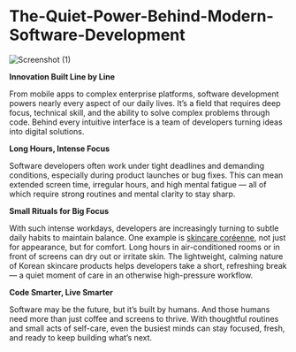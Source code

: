# The-Quiet-Power-Behind-Modern-Software-Development
![Screenshot (1)](https://github.com/user-attachments/assets/1f183fbf-7e1b-4cae-aba7-ed170c4df264)

<p><b>Innovation Built Line by Line</b></p>
From mobile apps to complex enterprise platforms, software development powers nearly every aspect of our daily lives. It’s a field that requires deep focus, technical skill, and the ability to solve complex problems through code. Behind every intuitive interface is a team of developers turning ideas into digital solutions.
<p><b>Long Hours, Intense Focus</b></p>
Software developers often work under tight deadlines and demanding conditions, especially during product launches or bug fixes. This can mean extended screen time, irregular hours, and high mental fatigue — all of which require strong routines and mental clarity to stay sharp.
<p><b>Small Rituals for Big Focus</b></p>
With such intense workdays, developers are increasingly turning to subtle daily habits to maintain balance. One example is <a href="https://skinkoreancare.com/">skincare coréenne</a>, not just for appearance, but for comfort. Long hours in air-conditioned rooms or in front of screens can dry out or irritate skin. The lightweight, calming nature of Korean skincare products helps developers take a short, refreshing break — a quiet moment of care in an otherwise high-pressure workflow.
<p><b>Code Smarter, Live Smarter</b></p>
Software may be the future, but it’s built by humans. And those humans need more than just coffee and screens to thrive. With thoughtful routines and small acts of self-care, even the busiest minds can stay focused, fresh, and ready to keep building what’s next.

